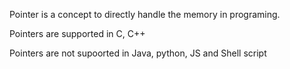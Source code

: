 Pointer is a concept to directly handle the memory in programing.

Pointers are supported in C, C++

Pointers are not supoorted in Java, python, JS and Shell script
